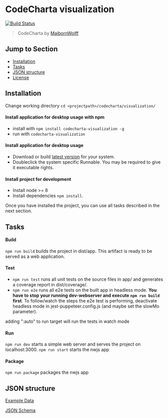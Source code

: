 # CodeCharta visualization

[![Build Status](https://travis-ci.org/MaibornWolff/codecharta.svg?branch=main)](https://travis-ci.org/MaibornWolff/codecharta)

> CodeCharta by [MaibornWolff](https://www.maibornwolff.de)

## Jump to Section

-   [Installation](#installation)
-   [Tasks](#tasks)
-   [JSON structure](#json-structure)
-   [License](LICENSE.md)

## Installation

Change working directory `cd <projectpath>/codecharta/visualization/`

#### Install application for desktop usage with npm

-   install with `npm install codecharta-visualization -g`
-   run with `codecharta-visualization`

#### Install application for desktop usage

-   Download or build [latest version](https://github.com/MaibornWolff/codecharta/releases/latest) for your system.
-   Doubleclick the system specific Runnable. You may be required to give it executable rights.

#### Install project for development

-   Install node >= 8
-   Install dependencies `npm install`.

Once you have installed the project, you can use all tasks described in the next section.

## Tasks

#### Build

`npm run build` builds the project in dist/app. This artifact is ready to be served as a web application.

#### Test

-   `npm run test` runs all unit tests on the source files in app/ and generates a coverage report in dist/coverage/.
-   `npm run e2e` runs all e2e tests on the built app in headless mode. **You have to stop your running dev-webserver and execute `npm run build` first**.
    To follow/watch the steps the e2e test is performing, deactivate headless mode in jest-puppeteer.config.js (and maybe set the slowMo parameter).

adding ":auto" to run target will run the tests in watch mode

#### Run

`npm run dev` starts a simple web server and serves the project on localhost:3000.
`npm run start` starts the nwjs app

#### Package

`npm run package` packages the nwjs app

## JSON structure

[Example Data](/visualization/app/codeCharta/assets/sample1.cc.json)

[JSON Schema](/visualization/app/codeCharta/util/generatedSchema.json)
